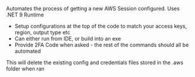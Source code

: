Automates the process of getting a new AWS Session configured. Uses .NET 9 Runtime 

- Setup configurations at the top of the code to match your access keys, region, output type etc
- Can either run from IDE, or build into an exe
- Provide 2FA Code when asked - the rest of the commands should all be automated

This will delete the existing config and credentials files stored in the .aws folder when ran
